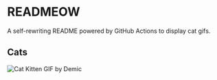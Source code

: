 # READMEOW

A self-rewriting README powered by GitHub Actions to display cat gifs.

## Cats

![Cat Kitten GIF by Demic](https://media3.giphy.com/media/v1.Y2lkPTlhY2QwMmRhMWE2YWVoMzlobWU3MnJ4NnhjYzFub3BqamppeDBkZ2dnODlxa3FyaiZlcD12MV9naWZzX3NlYXJjaCZjdD1n/3oriO0OEd9QIDdllqo/200.gif)
